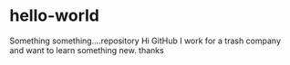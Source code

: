 # hello-world
Something something....repository
Hi GitHub
I work for a trash company and want to learn something new.
thanks
